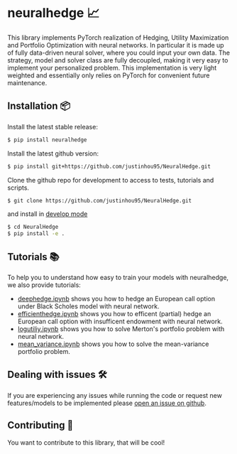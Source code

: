 # neuralhedge 📈
This library implements PyTorch realization of Hedging, Utility Maximization and Portfolio Optimization with neural networks. In particular it is made up of fully data-driven neural solver, where you could input your own data. The strategy, model and solver class are fully decoupled, making it very easy to implement your personalized problem. This implementation is very light weighted and essentially only relies on PyTorch for convenient future maintenance.


## Installation 📦

Install the latest stable release:

```bash
$ pip install neuralhedge
``` 

Install the latest github version:

```bash
$ pip install git+https://github.com/justinhou95/NeuralHedge.git
``` 

Clone the github repo for development to access to tests, tutorials and scripts.
```bash
$ git clone https://github.com/justinhou95/NeuralHedge.git
```
and install in [develop mode](https://setuptools.pypa.io/en/latest/userguide/development_mode.html)
```bash
$ cd NeuralHedge
$ pip install -e .
``` 

## Tutorials 📚
To help you to understand how easy to train your models with neuralhedge, we also provide tutorials: 

- [deephedge.ipynb](https://github.com/justinhou95/NeuralHedge/blob/main/notebooks/deephedge.ipynb) shows you how to hedge an European call option under Black Scholes model with neural network.
- [efficienthedge.ipynb](https://github.com/justinhou95/NeuralHedge/blob/main/notebooks/efficienthedge.ipynb) shows you how to efficent (partial) hedge an European call option with insufficent endowment with neural network.
- [logutiliy.ipynb](https://github.com/justinhou95/NeuralHedge/blob/main/notebooks/logutility.ipynb) shows you how to solve Merton's portfolio problem with neural network.
- [mean_variance.ipynb](https://github.com/justinhou95/NeuralHedge/blob/main/notebooks/mean_variance.ipynb) shows you how to solve the mean-variance portfolio problem.


## Dealing with issues 🛠️

If you are experiencing any issues while running the code or request new features/models to be implemented please [open an issue on github](https://github.com/justinhou95/NeuralHedge/issues).


## Contributing 🚀
You want to contribute to this library, that will be cool!